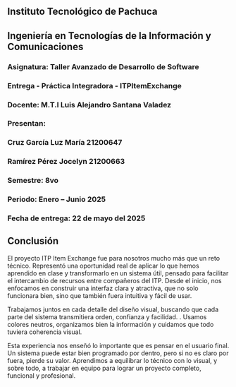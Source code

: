 ## Instituto Tecnológico de Pachuca

## Ingeniería en Tecnologías de la Información y Comunicaciones

### Asignatura: Taller Avanzado de Desarrollo de Software 

### Entrega - Práctica Integradora - ITPItemExchange

### Docente: M.T.I Luis Alejandro Santana Valadez 

### Presentan: 

### Cruz García Luz María 21200647

### Ramírez Pérez Jocelyn 21200663

### Semestre: 8vo

### Periodo: Enero – Junio 2025

### Fecha de entrega: 22 de mayo del 2025

## Conclusión

 El proyecto ITP Item Exchange fue para nosotros mucho más que un reto técnico. Representó una oportunidad real de aplicar lo que hemos aprendido en clase y transformarlo en un sistema útil, pensado para facilitar el intercambio de recursos entre compañeros del ITP. Desde el inicio, nos enfocamos en construir una interfaz clara y atractiva, que no solo funcionara bien, sino que también fuera intuitiva y fácil de usar.

Trabajamos juntos en cada detalle del diseño visual, buscando que cada parte del sistema transmitiera orden, confianza y facilidad. . Usamos colores neutros, organizamos bien la información y cuidamos que todo tuviera coherencia visual.

Esta experiencia nos enseñó lo importante que es pensar en el usuario final. Un sistema puede estar bien programado por dentro, pero si no es claro por fuera, pierde su valor. Aprendimos a equilibrar lo técnico con lo visual, y sobre todo, a trabajar en equipo para lograr un proyecto completo, funcional y profesional.